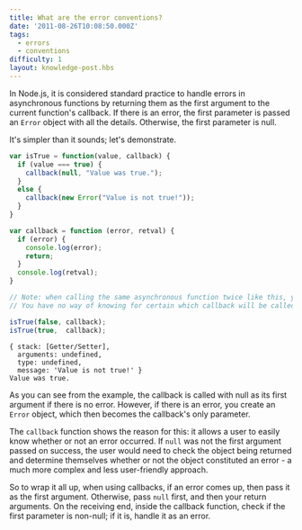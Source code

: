 ```yaml
---
title: What are the error conventions?
date: '2011-08-26T10:08:50.000Z'
tags:
  - errors
  - conventions
difficulty: 1
layout: knowledge-post.hbs
---
```


In Node.js, it is considered standard practice to handle errors in asynchronous functions by returning them as the first argument to the current function's callback.  If there is an error, the first parameter is passed an `Error` object with all the details. Otherwise, the first parameter is null.

It's simpler than it sounds; let's demonstrate.

```javascript
var isTrue = function(value, callback) {
  if (value === true) {
    callback(null, "Value was true.");
  }
  else {
    callback(new Error("Value is not true!"));
  }
}

var callback = function (error, retval) {
  if (error) {
    console.log(error);
    return;
  }
  console.log(retval);
}

// Note: when calling the same asynchronous function twice like this, you are in a race condition.
// You have no way of knowing for certain which callback will be called first when calling the functions in this manner.

isTrue(false, callback);
isTrue(true,  callback);
```

```
{ stack: [Getter/Setter],
  arguments: undefined,
  type: undefined,
  message: 'Value is not true!' }
Value was true.
```

As you can see from the example, the callback is called with null as its first argument if there is no error. However, if there is an error, you create an `Error` object, which then becomes the callback's only parameter.

The `callback` function shows the reason for this: it allows a user to easily know whether or not an error occurred.  If `null` was not the first argument passed on success, the user would need to check the object being returned and determine themselves whether or not the object constituted an error - a much more complex and less user-friendly approach.

So to wrap it all up, when using callbacks, if an error comes up, then pass it as the first argument.  Otherwise, pass `null` first, and then your return arguments.  On the receiving end, inside the callback function, check if the first parameter is non-null;  if it is, handle it as an error.
